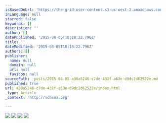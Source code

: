 ```yaml
---
isBasedOnUrl: 'https://the-grid-user-content.s3-us-west-2.amazonaws.com/b5e51c52-b4b9-4750-b877-cc0ea25a69e9.jpg'
inLanguage: null
starred: false
keywords: []
description: ''
author: []
datePublished: '2015-08-05T18:18:22.796Z'
title: ''
dateModified: '2015-08-05T18:18:22.796Z'
authors: []
publisher:
  name: null
  domain: null
  url: null
  favicon: null
sourcePath: _posts/2015-08-05-a30a5246-c7de-431f-a63e-d9dc2d62522e.md
published: true
url: a30a5246-c7de-431f-a63e-d9dc2d62522e/index.html
_type: Article
_context: 'http://schema.org'

---
```

![](https://the-grid-user-content.s3-us-west-2.amazonaws.com/b5e51c52-b4b9-4750-b877-cc0ea25a69e9.jpg)
![](https://the-grid-user-content.s3-us-west-2.amazonaws.com/73a340fa-d5c4-448c-8a9d-d760a13fe1d0.jpg)
![](https://the-grid-user-content.s3-us-west-2.amazonaws.com/136de529-163a-4e97-aac1-cfa6310ff9e3.jpg)
![](https://the-grid-user-content.s3-us-west-2.amazonaws.com/c7286740-bb3d-4a67-8e6e-a44cf5d3d1e7.jpg)
